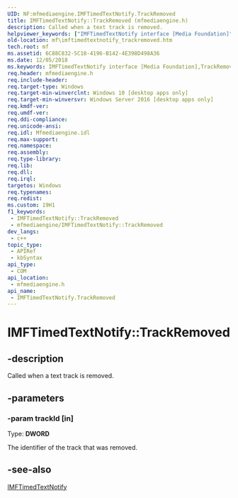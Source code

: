 ```yaml
---
UID: NF:mfmediaengine.IMFTimedTextNotify.TrackRemoved
title: IMFTimedTextNotify::TrackRemoved (mfmediaengine.h)
description: Called when a text track is removed.
helpviewer_keywords: ["IMFTimedTextNotify interface [Media Foundation]","TrackRemoved method","IMFTimedTextNotify.TrackRemoved","IMFTimedTextNotify::TrackRemoved","TrackRemoved","TrackRemoved method [Media Foundation]","TrackRemoved method [Media Foundation]","IMFTimedTextNotify interface","mf.imftimedtextnotify_trackremoved","mfmediaengine/IMFTimedTextNotify::TrackRemoved"]
old-location: mf\imftimedtextnotify_trackremoved.htm
tech.root: mf
ms.assetid: 6C88C832-5C18-4196-B142-4E398D498A36
ms.date: 12/05/2018
ms.keywords: IMFTimedTextNotify interface [Media Foundation],TrackRemoved method, IMFTimedTextNotify.TrackRemoved, IMFTimedTextNotify::TrackRemoved, TrackRemoved, TrackRemoved method [Media Foundation], TrackRemoved method [Media Foundation],IMFTimedTextNotify interface, mf.imftimedtextnotify_trackremoved, mfmediaengine/IMFTimedTextNotify::TrackRemoved
req.header: mfmediaengine.h
req.include-header: 
req.target-type: Windows
req.target-min-winverclnt: Windows 10 [desktop apps only]
req.target-min-winversvr: Windows Server 2016 [desktop apps only]
req.kmdf-ver: 
req.umdf-ver: 
req.ddi-compliance: 
req.unicode-ansi: 
req.idl: Mfmediaengine.idl
req.max-support: 
req.namespace: 
req.assembly: 
req.type-library: 
req.lib: 
req.dll: 
req.irql: 
targetos: Windows
req.typenames: 
req.redist: 
ms.custom: 19H1
f1_keywords:
 - IMFTimedTextNotify::TrackRemoved
 - mfmediaengine/IMFTimedTextNotify::TrackRemoved
dev_langs:
 - c++
topic_type:
 - APIRef
 - kbSyntax
api_type:
 - COM
api_location:
 - mfmediaengine.h
api_name:
 - IMFTimedTextNotify.TrackRemoved
---
```


# IMFTimedTextNotify::TrackRemoved


## -description

Called when a text track is removed.

## -parameters

### -param trackId [in]

Type: <b>DWORD</b>

The identifier of the track that was removed.

## -see-also

<a href="https://docs.microsoft.com/windows/desktop/api/mfmediaengine/nn-mfmediaengine-imftimedtextnotify">IMFTimedTextNotify</a>

